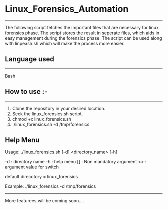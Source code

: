 # Linux_Forensics_Automation
-------------------

The following script fetches the important files that are necessary for linux forensics phase. The script stores the result in seperate files, which aids in easy management during the forensics phase. The script can be used along with linpeash.sh which will make the process more easier.

## Language used
-------------------
Bash

## How to use :-
-------------------
1. Clone the repository in your desired location.
2. Seek the linux_forensics.sh script.
3. chmod +x linux_forensics.sh
4. ./linux_forensics.sh -d /tmp/forensics

## Help Menu
Usage: ./linux_forensics.sh [-d] <directory_name> [-h]

-d : directory name
-h : help menu
[] : Non mandatory argument
<> : argument value for switch

default direcotory = linux_forensics

Example: ./linux_forensics -d /tmp/forensics

------------------
More featurees will be coming soon....
